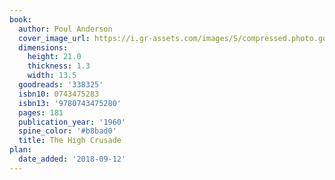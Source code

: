 ```yaml
---
book:
  author: Poul Anderson
  cover_image_url: https://i.gr-assets.com/images/S/compressed.photo.goodreads.com/books/1388708395l/338325.jpg
  dimensions:
    height: 21.0
    thickness: 1.3
    width: 13.5
  goodreads: '338325'
  isbn10: 0743475283
  isbn13: '9780743475280'
  pages: 181
  publication_year: '1960'
  spine_color: '#b8bad0'
  title: The High Crusade
plan:
  date_added: '2018-09-12'
---
```

